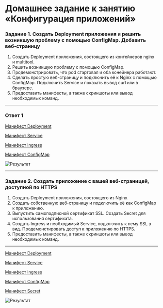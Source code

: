 # Домашнее задание к занятию «Конфигурация приложений»

### Задание 1. Создать Deployment приложения и решить возникшую проблему с помощью ConfigMap. Добавить веб-страницу

1. Создать Deployment приложения, состоящего из контейнеров nginx и multitool.
2. Решить возникшую проблему с помощью ConfigMap.
3. Продемонстрировать, что pod стартовал и оба конейнера работают.
4. Сделать простую веб-страницу и подключить её к Nginx с помощью ConfigMap. Подключить Service и показать вывод curl или в браузере.
5. Предоставить манифесты, а также скриншоты или вывод необходимых команд.

---

### Ответ 1 

[Манифест Deployment](https://github.com/loginochka/kuber/blob/main/h-8/23-dpl.yml)

[Манифест Service](https://github.com/loginochka/kuber/blob/main/h-8/23-svc.uml)

[Манифест Ingress](https://github.com/loginochka/kuber/blob/main/h-8/23-ing.yml)

[Манифест ConfigMap](https://github.com/loginochka/kuber/blob/main/h-8/23-cm.yml)

![Результат](https://github.com/loginochka/kuber/tree/main/media/2_3_custom_nginx.png)

---

### Задание 2. Создать приложение с вашей веб-страницей, доступной по HTTPS 

1. Создать Deployment приложения, состоящего из Nginx.
2. Создать собственную веб-страницу и подключить её как ConfigMap к приложению.
3. Выпустить самоподписной сертификат SSL. Создать Secret для использования сертификата.
4. Создать Ingress и необходимый Service, подключить к нему SSL в вид. Продемонстировать доступ к приложению по HTTPS. 
4. Предоставить манифесты, а также скриншоты или вывод необходимых команд.

---

[Манифест Deployment](https://github.com/loginochka/kuber/blob/main/h-8/23-dpl-nginx.yml)

[Манифест Service](https://github.com/loginochka/kuber/blob/main/h-8/23-svc.uml)

[Манифест Ingress](https://github.com/loginochka/kuber/blob/main/h-8/23-ing.yml)

[Манифест ConfigMap](https://github.com/loginochka/kuber/blob/main/h-8/23-cm-tls.yml)

[Манифест Secret](https://github.com/loginochka/kuber/blob/main/h-8/23-sec.yml)

![Результат](https://github.com/loginochka/kuber/tree/main/media/2_3_https_ingres.png)
